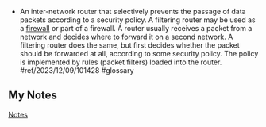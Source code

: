 - An inter-network router that selectively prevents the passage of data packets according to a security policy. A filtering router may be used as a [firewall](firewall.md) or part of a firewall. A router usually receives a packet from a network and decides where to forward it on a second network. A filtering router does the same, but first decides whether the packet should be forwarded at all, according to some security policy. The policy is implemented by rules (packet filters) loaded into the router. #ref/2023/12/09/101428 #glossary
## My Notes
[Notes](mynotes/filtering-router-notes.md)
